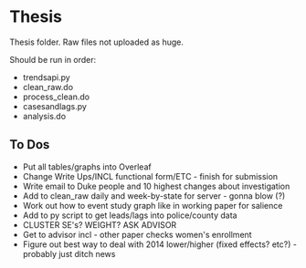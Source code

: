 # Thesis

Thesis folder. Raw files not uploaded as huge.

Should be run in order:
* trendsapi.py
* clean_raw.do
* process_clean.do
* casesandlags.py
* analysis.do


## To Dos

* Put all tables/graphs into Overleaf
* Change Write Ups/INCL functional form/ETC - finish for submission
* Write email to Duke people and 10 highest changes about investigation
* Add to clean_raw daily and week-by-state for server - gonna blow (?)
* Work out how to event study graph like in working paper for salience
* Add to py script to get leads/lags into police/county data
* CLUSTER SE's? WEIGHT? ASK ADVISOR
* Get to advisor incl - other paper checks women's enrollment
* Figure out best way to deal with 2014 lower/higher (fixed effects? etc?) - probably just ditch news
